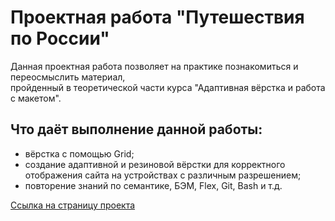 # Проектная работа "Путешествия по России"
Данная проектная работа позволяет на практике познакомиться и переосмыслить материал,  
пройденный в теоретической части курса "Адаптивная вёрстка и работа с макетом".  
## Что даёт выполнение данной работы:
* вёрстка с помощью Grid;  
* создание адаптивной и резиновой вёрстки для корректного отображения сайта на устройствах с различным разрешением;  
* повторение знаний по семантике, БЭМ, Flex, Git, Bash и т.д.

[Ссылка на страницу проекта](https://darkwingduck255.github.io/russian-travel/)
